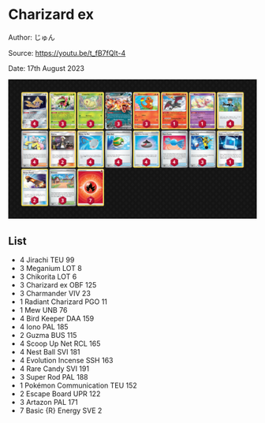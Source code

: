 # Charizard ex

Author: じゅん

Source: <https://youtu.be/t_fB7fQlt-4>

Date: 17th August 2023

![decklist](../../images/OBF/Charizard%20ex/1-%20Charizard%20ex.png)

## List

* 4 Jirachi TEU 99
* 3 Meganium LOT 8
* 3 Chikorita LOT 6
* 3 Charizard ex OBF 125
* 3 Charmander VIV 23
* 1 Radiant Charizard PGO 11
* 1 Mew UNB 76
* 4 Bird Keeper DAA 159
* 4 Iono PAL 185
* 2 Guzma BUS 115
* 4 Scoop Up Net RCL 165
* 4 Nest Ball SVI 181
* 4 Evolution Incense SSH 163
* 4 Rare Candy SVI 191
* 3 Super Rod PAL 188
* 1 Pokémon Communication TEU 152
* 2 Escape Board UPR 122
* 3 Artazon PAL 171
* 7 Basic {R} Energy SVE 2
